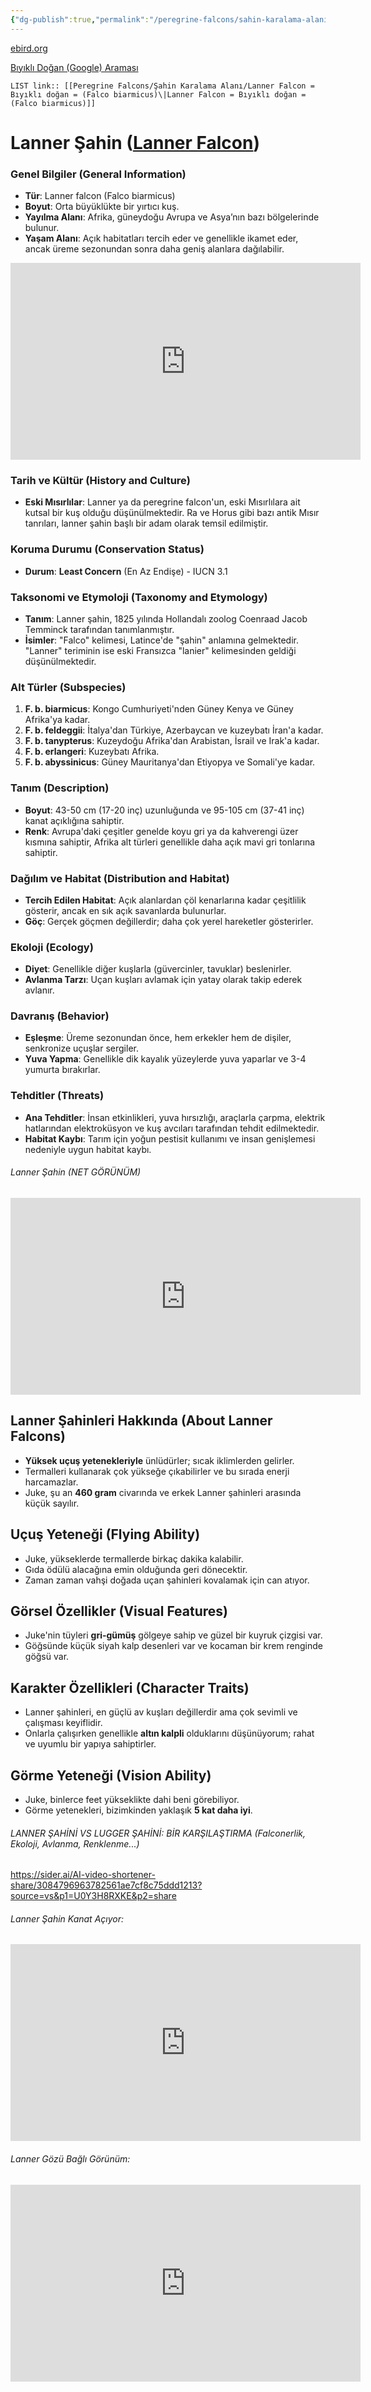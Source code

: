 ```yaml
---
{"dg-publish":true,"permalink":"/peregrine-falcons/sahin-karalama-alani/lanner-falcon-biyikli-dogan-falco-biarmicus/"}
---
```


[ebird.org ](https://ebird.org/species/lanfal1 )

[Bıyıklı Doğan (Google) Araması](https://www.google.com/search?q=Lanner+falcon&sourceid=chrome&ie=UTF-8)

`LIST link:: [[Peregrine Falcons/Şahin Karalama Alanı/Lanner Falcon = Bıyıklı doğan = (Falco biarmicus)\|Lanner Falcon = Bıyıklı doğan = (Falco biarmicus)]]
`
# **Lanner Şahin ([Lanner Falcon](https://sider.ai/AI-video-shortener-share/353fd854cc9841341cb1d5a99cd33a47?source=vs&p1=U0Y3H8RXKE&p2=share))**

### **Genel Bilgiler (General Information)**

- **Tür**: Lanner falcon (Falco biarmicus)  
- **Boyut**: Orta büyüklükte bir yırtıcı kuş.  
- **Yayılma Alanı**: Afrika, güneydoğu Avrupa ve Asya’nın bazı bölgelerinde bulunur.  
- **Yaşam Alanı**: Açık habitatları tercih eder ve genellikle ikamet eder, ancak üreme sezonundan sonra daha geniş alanlara dağılabilir.

<iframe width="560" height="315" src="https://www.youtube.com/embed/7AeCSN4jlm0?si=Yrw5yWgD5YKQFA4n" title="YouTube video player" frameborder="0" allow="accelerometer; autoplay; clipboard-write; encrypted-media; gyroscope; picture-in-picture; web-share" referrerpolicy="strict-origin-when-cross-origin" allowfullscreen></iframe>

### **Tarih ve Kültür (History and Culture)**

- **Eski Mısırlılar**: Lanner ya da peregrine falcon'un, eski Mısırlılara ait kutsal bir kuş olduğu düşünülmektedir. Ra ve Horus gibi bazı antik Mısır tanrıları, lanner şahin başlı bir adam olarak temsil edilmiştir.

### **Koruma Durumu (Conservation Status)**

- **Durum**: **Least Concern** (En Az Endişe) - IUCN 3.1

### **Taksonomi ve Etymoloji (Taxonomy and Etymology)**

- **Tanım**: Lanner şahin, 1825 yılında Hollandalı zoolog Coenraad Jacob Temminck tarafından tanımlanmıştır.  
- **İsimler**: "Falco" kelimesi, Latince'de "şahin" anlamına gelmektedir. "Lanner" teriminin ise eski Fransızca "lanier" kelimesinden geldiği düşünülmektedir.

### **Alt Türler (Subspecies)**

1. **F. b. biarmicus**: Kongo Cumhuriyeti'nden Güney Kenya ve Güney Afrika'ya kadar.
2. **F. b. feldeggii**: İtalya'dan Türkiye, Azerbaycan ve kuzeybatı İran'a kadar.
3. **F. b. tanypterus**: Kuzeydoğu Afrika'dan Arabistan, İsrail ve Irak'a kadar.
4. **F. b. erlangeri**: Kuzeybatı Afrika.
5. **F. b. abyssinicus**: Güney Mauritanya'dan Etiyopya ve Somali'ye kadar.

### **Tanım (Description)**

- **Boyut**: 43-50 cm (17-20 inç) uzunluğunda ve 95-105 cm (37-41 inç) kanat açıklığına sahiptir.  
- **Renk**: Avrupa'daki çeşitler genelde koyu gri ya da kahverengi üzer kısmına sahiptir, Afrika alt türleri genellikle daha açık mavi gri tonlarına sahiptir.

### **Dağılım ve Habitat (Distribution and Habitat)**

- **Tercih Edilen Habitat**: Açık alanlardan çöl kenarlarına kadar çeşitlilik gösterir, ancak en sık açık savanlarda bulunurlar.  
- **Göç**: Gerçek göçmen değillerdir; daha çok yerel hareketler gösterirler.

### **Ekoloji (Ecology)**

- **Diyet**: Genellikle diğer kuşlarla (güvercinler, tavuklar) beslenirler.  
- **Avlanma Tarzı**: Uçan kuşları avlamak için yatay olarak takip ederek avlanır.

### **Davranış (Behavior)**

- **Eşleşme**: Üreme sezonundan önce, hem erkekler hem de dişiler, senkronize uçuşlar sergiler.  
- **Yuva Yapma**: Genellikle dik kayalık yüzeylerde yuva yaparlar ve 3-4 yumurta bırakırlar.

### **Tehditler (Threats)**

- **Ana Tehditler**: İnsan etkinlikleri, yuva hırsızlığı, araçlarla çarpma, elektrik hatlarından elektroküsyon ve kuş avcıları tarafından tehdit edilmektedir.  
- **Habitat Kaybı**: Tarım için yoğun pestisit kullanımı ve insan genişlemesi nedeniyle uygun habitat kaybı.
###### Lanner Şahin (NET GÖRÜNÜM) 

<iframe width="560" height="315" src="https://www.youtube.com/embed/zbB8qgz-4o8?si=Sm1T3HIpjkRa1ZwV" title="YouTube video player" frameborder="0" allow="accelerometer; autoplay; clipboard-write; encrypted-media; gyroscope; picture-in-picture; web-share" referrerpolicy="strict-origin-when-cross-origin" allowfullscreen></iframe>


## **Lanner Şahinleri Hakkında (About Lanner Falcons)**
- **Yüksek uçuş yetenekleriyle** ünlüdürler; sıcak iklimlerden gelirler.
- Termalleri kullanarak çok yükseğe çıkabilirler ve bu sırada enerji harcamazlar.
- Juke, şu an **460 gram** civarında ve erkek Lanner şahinleri arasında küçük sayılır.

## **Uçuş Yeteneği (Flying Ability)**
- Juke, yükseklerde termallerde birkaç dakika kalabilir.
- Gıda ödülü alacağına emin olduğunda geri dönecektir.
- Zaman zaman vahşi doğada uçan şahinleri kovalamak için can atıyor.

## **Görsel Özellikler (Visual Features)**
- Juke'nin tüyleri **gri-gümüş** gölgeye sahip ve güzel bir kuyruk çizgisi var.
- Göğsünde küçük siyah kalp desenleri var ve kocaman bir krem renginde göğsü var.

## **Karakter Özellikleri (Character Traits)**
- Lanner şahinleri, en güçlü av kuşları değillerdir ama çok sevimli ve çalışması keyiflidir.
- Onlarla çalışırken genellikle **altın kalpli** olduklarını düşünüyorum; rahat ve uyumlu bir yapıya sahiptirler.

## **Görme Yeteneği (Vision Ability)**
- Juke, binlerce feet yükseklikte dahi beni görebiliyor.
- Görme yetenekleri, bizimkinden yaklaşık **5 kat daha iyi**.


###### LANNER ŞAHİNİ VS LUGGER ŞAHİNİ: BİR KARŞILAŞTIRMA (Falconerlik, Ekoloji, Avlanma, Renklenme...)

https://sider.ai/AI-video-shortener-share/3084796963782561ae7cf8c75ddd1213?source=vs&p1=U0Y3H8RXKE&p2=share 

###### Lanner Şahin Kanat Açıyor:

<iframe width="560" height="315" src="https://www.youtube.com/embed/ToxDLRSs7Cc?si=DxoBv2OlPj3SdO27" title="YouTube video player" frameborder="0" allow="accelerometer; autoplay; clipboard-write; encrypted-media; gyroscope; picture-in-picture; web-share" referrerpolicy="strict-origin-when-cross-origin" allowfullscreen></iframe>

###### Lanner Gözü Bağlı Görünüm: 

<iframe width="560" height="315" src="https://www.youtube.com/embed/9rcMAkVcgiE?si=dslqAjhNdkmAy9nP" title="YouTube video player" frameborder="0" allow="accelerometer; autoplay; clipboard-write; encrypted-media; gyroscope; picture-in-picture; web-share" referrerpolicy="strict-origin-when-cross-origin" allowfullscreen></iframe>

